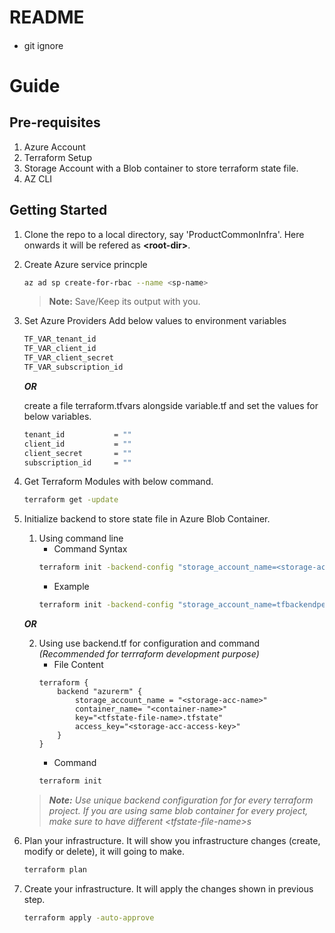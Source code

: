 # README

#### 
 - git ignore<br>

# Guide

## Pre-requisites
1. Azure Account
2. Terraform Setup
3. Storage Account with a Blob container to store terraform state file.
4. AZ CLI

## Getting Started
1. Clone the repo to a local directory, say 'ProductCommonInfra'. Here onwards it will be refered as **\<root-dir\>**. 
2. Create Azure service princple
    ```sh
    az ad sp create-for-rbac --name <sp-name>
    ```
    > **Note:** Save/Keep its output with you.

3. Set Azure Providers
    Add below values to environment variables
    ```sh
    TF_VAR_tenant_id
    TF_VAR_client_id
    TF_VAR_client_secret
    TF_VAR_subscription_id
    ```
    ***OR***
    
    create a file terraform.tfvars alongside variable.tf and set the values for below variables.
    ```sh
    tenant_id           = ""
    client_id           = ""
    client_secret       = ""
    subscription_id     = ""
    ```
4. Get Terraform Modules with below command.
    ```sh
    terraform get -update
    ```
5. Initialize backend to store state file in Azure Blob Container.
    1. Using command line
        * Command Syntax
        ```sh
        terraform init -backend-config "storage_account_name=<storage-acc-name>" -backend-config "container_name=<container-name>" -backend-config "key=<tfstate-file-name>.tfstate" -backend-config "access_key=<storage-acc-access-key>"
        ```
        * Example 
        ```sh
        terraform init -backend-config "storage_account_name=tfbackendpetclinict" -backend-config "container_name=tfstate" -backend-config "key=petclinic.tfstate" -backend-config "access_key=dummy-accesss-key" 
        ```

    ***OR***

    2. Using use backend.tf for configuration and command *(Recommended for terrraform development purpose)*
        * File Content
        ```
        terraform {
            backend "azurerm" {
                storage_account_name = "<storage-acc-name>"
                container_name= "<container-name>" 
                key="<tfstate-file-name>.tfstate"
                access_key="<storage-acc-access-key>"
            }
        }
        ```
        * Command
        ```sh
        terraform init 
        ```

    > ***Note:*** *Use unique backend configuration for for every terraform project. If you are using same blob container for every project, make sure to have different \<tfstate-file-name\>s*

6. Plan your infrastructure. It will show you infrastructure changes (create, modify or delete), it will going to make.
    ```sh
    terraform plan 
    ```
7. Create your infrastructure. It will apply the changes shown in previous step.
    ```sh
    terraform apply -auto-approve
    ```
